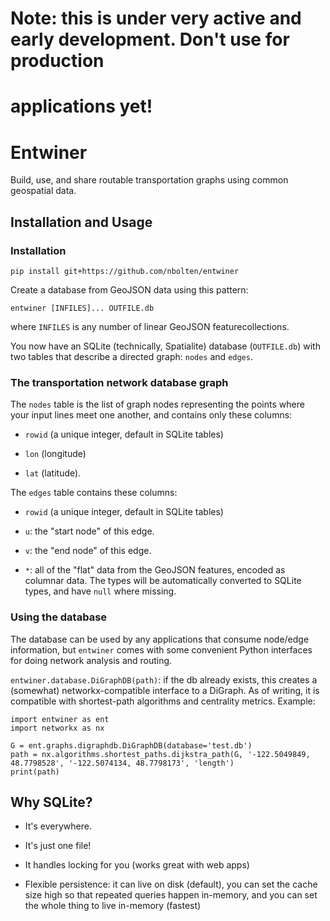 # Note: this is under very active and early development. Don't use for production
# applications yet!

# Entwiner

Build, use, and share routable transportation graphs using common geospatial data.

## Installation and Usage

### Installation

`pip install git+https://github.com/nbolten/entwiner`

Create a database from GeoJSON data using this pattern:

`entwiner [INFILES]... OUTFILE.db`

where `INFILES` is any number of linear GeoJSON featurecollections.

You now have an SQLite (technically, Spatialite) database (`OUTFILE.db`) with two
tables that describe a directed graph: `nodes` and `edges`.

### The transportation network database graph

The `nodes` table is the list of graph nodes
representing the points where your input lines meet one another, and contains only
these columns:

- `rowid` (a unique integer, default in SQLite tables)

- `lon` (longitude)

- `lat` (latitude).

The `edges` table contains these columns:

- `rowid` (a unique integer, default in SQLite tables)

- `u`: the "start node" of this edge.

- `v`: the "end node" of this edge.

- `*`: all of the "flat" data from the GeoJSON features, encoded as columnar data. The
types will be automatically converted to SQLite types, and have `null` where missing.

### Using the database

The database can be used by any applications that consume node/edge information, but
`entwiner` comes with some convenient Python interfaces for doing network analysis and
routing.

`entwiner.database.DiGraphDB(path)`: if the db already exists, this creates a (somewhat)
networkx-compatible interface to a DiGraph. As of writing, it is compatible with
shortest-path algorithms and centrality metrics. Example:

    import entwiner as ent
    import networkx as nx

    G = ent.graphs.digraphdb.DiGraphDB(database='test.db')
    path = nx.algorithms.shortest_paths.dijkstra_path(G, '-122.5049849, 48.7798528', '-122.5074134, 48.7798173', 'length')
    print(path)

## Why SQLite?

- It's everywhere.

- It's just one file!

- It handles locking for you (works great with web apps)

- Flexible persistence: it can live on disk (default), you can set the cache size high
  so that repeated queries happen in-memory, and you can set the whole thing to live
  in-memory (fastest)
